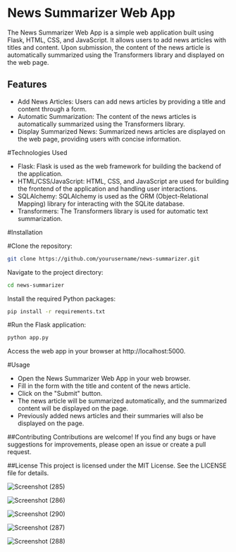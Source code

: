 # News Summarizer Web App
The News Summarizer Web App is a simple web application built using Flask, HTML, CSS, and JavaScript. It allows users to add news articles with titles and content. Upon submission, the content of the news article is automatically summarized using the Transformers library and displayed on the web page.

## Features
- Add News Articles: Users can add news articles by providing a title and content through a form.
- Automatic Summarization: The content of the news articles is automatically summarized using the Transformers library.
- Display Summarized News: Summarized news articles are displayed on the web page, providing users with concise information.

#Technologies Used
- Flask: Flask is used as the web framework for building the backend of the application.
- HTML/CSS/JavaScript: HTML, CSS, and JavaScript are used for building the frontend of the application and handling user interactions.
- SQLAlchemy: SQLAlchemy is used as the ORM (Object-Relational Mapping) library for interacting with the SQLite database.
- Transformers: The Transformers library is used for automatic text summarization.

#Installation

#Clone the repository:

```bash
git clone https://github.com/yourusername/news-summarizer.git
```
Navigate to the project directory:

```bash
cd news-summarizer
```
Install the required Python packages:

```bash
pip install -r requirements.txt
```

#Run the Flask application:

```bash
python app.py
```

Access the web app in your browser at http://localhost:5000.

#Usage
- Open the News Summarizer Web App in your web browser.
- Fill in the form with the title and content of the news article.
- Click on the "Submit" button.
- The news article will be summarized automatically, and the summarized content will be displayed on the page.
- Previously added news articles and their summaries will also be displayed on the page.

##Contributing
Contributions are welcome! If you find any bugs or have suggestions for improvements, please open an issue or create a pull request.

##License
This project is licensed under the MIT License. See the LICENSE file for details.

![Screenshot (285)](https://github.com/Sahasra-Kesara/news-summarizer-FullStack/assets/121740972/496a67fa-38c7-4fc6-9deb-4e2df0bd3dda)

![Screenshot (286)](https://github.com/Sahasra-Kesara/news-summarizer-FullStack/assets/121740972/82e7c08f-c19d-4e78-90cb-8187fcf611d7)

![Screenshot (290)](https://github.com/Sahasra-Kesara/news-summarizer-FullStack/assets/121740972/a6e8a30c-e1df-487c-a3d9-bada8c49d6df)

![Screenshot (287)](https://github.com/Sahasra-Kesara/news-summarizer-FullStack/assets/121740972/6dfc752e-7e26-4f4a-b4db-b5152c8ca4d5)

![Screenshot (288)](https://github.com/Sahasra-Kesara/news-summarizer-FullStack/assets/121740972/29e23498-cc6a-4798-a7a4-585c89fbbbb0)
